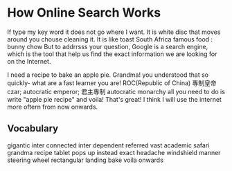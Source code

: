 # How Online Search Works
If type my key word it does not go where I want.
It is white disc that moves around you chouse cleaning it.
It is like toast
South Africa famous food : bunny chow
But to addrrsss your question, Google is a search engine, which is the tool that help us find the exact information we are looking for on the Internet.

I need a recipe to bake an apple pie.
Grandma! you understood that so quickly- what are a fast learner you are!
ROC(Republic of China)
專制皇帝 czar; autocratic emperor; 君主專制 autocratic monarchy
all you need to do is write "apple pie recipe" and voila!
That's great! I think I will use the internet more oftern from now onwards.
## Vocabulary
gigantic
inter connected
inter dependent
referred
vast
academic
safari
grandma
recipe
tablet
pops up
instead
exact
headache
windshield
manner
steering
wheel
rectangular
landing
bake
voila
onwards
